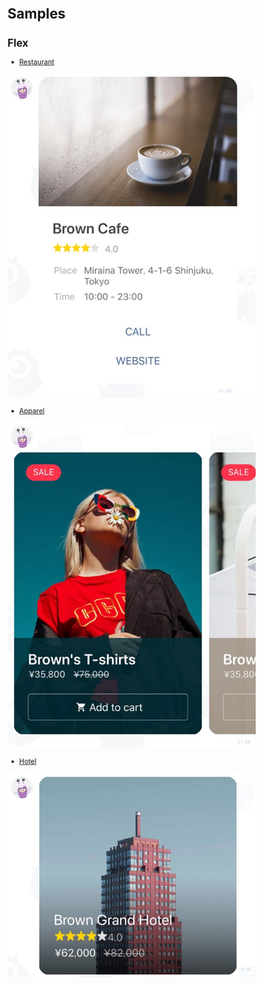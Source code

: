 # Samples

## Flex

* [Restaurant](./restaurant/README.md)
<img src="./restaurant/image.jpg">

* [Apparel](./apparel/README.md)
<img src="./apparel/image.jpg">

* [Hotel](./hotel/README.md)
<img src="./hotel/image.jpg">
